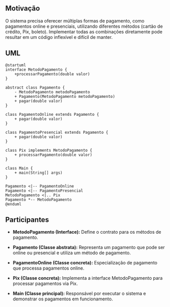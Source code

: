 
## Motivação
O sistema precisa oferecer múltiplas formas de pagamento, como pagamentos online e presenciais, utilizando diferentes métodos (cartão de crédito, Pix, boleto). Implementar todas as combinações diretamente pode resultar em um código inflexível e difícil de manter.

## UML

```plantuml
@startuml
interface MetodoPagamento {
    +processarPagamento(double valor)
}

abstract class Pagamento {
    - MetodoPagamento metodoPagamento
    + Pagamento(MetodoPagamento metodoPagamento)
    + pagar(double valor)
}

class PagamentoOnline extends Pagamento {
    + pagar(double valor)
}

class PagamentoPresencial extends Pagamento {
    + pagar(double valor)
}

class Pix implements MetodoPagamento {
    + processarPagamento(double valor)
}

class Main {
    + main(String[] args)
}

Pagamento <|-- PagamentoOnline
Pagamento <|-- PagamentoPresencial
MetodoPagamento <|.. Pix
Pagamento *-- MetodoPagamento
@enduml
```

## Participantes

- **MetodoPagamento (Interface):** Define o contrato para os métodos de pagamento.
  
- **Pagamento (Classe abstrata):** Representa um pagamento que pode ser online ou presencial e utiliza um método de pagamento.

- **PagamentoOnline (Classe concreta):** Especialização de pagamento que processa pagamentos online.

- **Pix (Classe concreta):** Implementa a interface MetodoPagamento para processar pagamentos via Pix.

- **Main (Classe principal):** Responsável por executar o sistema e demonstrar os pagamentos em funcionamento.